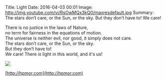 Title: Light
Date: 2016-04-03 00:01
Image: http://img.youtube.com/vi/RsOwMQx3kQ0/maxresdefault.jpg
Summary: The stars don’t care, or the Sun, or the sky. But they don’t have to! We care!

There is no justice in the laws of Nature,  
no term for fairness in the equations of motion.  
The universe is neither evil, nor good, it simply does not care.  
The stars don’t care, or the Sun, or the sky.  
But they don’t have to!  
*We* care! There *is* light in this world, and it's us!

![](http://img.youtube.com/vi/RsOwMQx3kQ0/maxresdefault.jpg)

[http://hpmor.com](http://hpmor.com)

<!-- <style> -->
<!-- p {text-align:center;} -->
<!-- </style> -->
